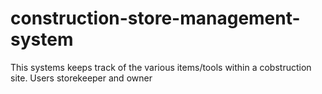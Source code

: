 # construction-store-management-system
This systems keeps track of the various items/tools within a cobstruction site. Users storekeeper and owner
